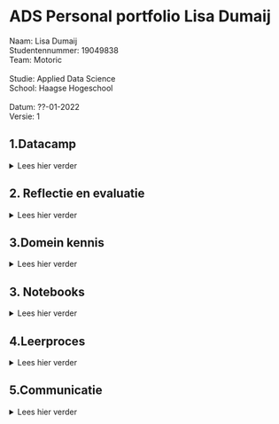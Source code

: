 # ADS Personal portfolio Lisa Dumaij
Naam:               Lisa Dumaij <br />
Studentennummer:    19049838 <br />
Team:               Motoric <br />
<br />
Studie:             Applied Data Science <br />
School:             Haagse Hogeschool <br />
<br />
Datum:              ??-01-2022 <br />
Versie:             1 <br />


## 1.Datacamp
<details>
  <summary> Lees hier verder </summary>
  <br />
In deze minor heb ik gebruik gemaakt van het programma DataCamp. Dit was niet de eerste keer dat ik DataCamp heb gebruikt, ik heb dit programma vorig jaar ook gebruikt voor mijn opleiding technische bedrijfskunde. Hierdoor was er soms een overlapping tussen de cursussen die ik moest doen voor deze minor. Omdat ik sommige cursussen al eerder had gedaan kreeg ik de punten er niet voor als ik deze opnieuw deed. Ook waren deze punten niet te zien op de Leaderboard. Wel verder ze als voltooid afgevinkt in de lijst. Deze zijn hieronder in de map foto’s toegevoegd.
  <br />
  <br />
  <details>
  <summary> foto's van cursussen</summary>
<img width="1111" alt="Schermafbeelding 2021-12-18 om 14 41 58" src="https://user-images.githubusercontent.com/91061840/146643266-81b24bfa-6433-47be-98f6-033e42aebe0b.png">
<img width="1116" alt="Schermafbeelding 2021-12-18 om 14 43 49" src="https://user-images.githubusercontent.com/91061840/146643281-e1ae4215-ed82-4144-9f92-695c5c9a5293.png">
<img width="1113" alt="Schermafbeelding 2021-12-18 om 14 44 13" src="https://user-images.githubusercontent.com/91061840/146643284-62f24e7b-ae9a-468e-9858-cb126609fd19.png">

  </details> 
  <br /> 
  <details>
    <br />
  <summary>Samenvatting ervaringen per cursus</summary>
  <details>
  <summary>1.1 Introduction to Python</summary>
    Doordat ik deze cursus al eerder had gedaan, was deze voor mij relatief eenvoudig. Het was fijn om deze cursus als opfriscursus te gebruiken. Het was namelijk een half jaar geleden dat ik eenmalig python had gebruikt, hierdoor was het een beetje had weggevaagd.
    </details>
  <details>
  <summary>1.2 Intermediate Python </summary>
    Deze opleiding had ik ook al eerder gedaan. Ik vond het leuk om in het eerste hoofdstuk weer plots te maken. Vorig jaar vond ik het maken van datavisualisaties een van de leukste onderwerpen en in deze cursus kwam dat even terug. Ook dit hoofdstuk ging vrij snel. In het tweede hoofdstuk werd de import van CSV besproken. Deze code heb ik later ook gebruikt voor het project, zie als voorbeeld de link hieronder . De laatste hoofdstukken waren al wat ingewikkelder, loops vond ik vorig jaar ook al ingewikkeld.
  <br />  
    https://github.com/lisadumay/ADS_Lisa_Dumaij/blob/main/notebooks/Pipeline%20Lisa.ipynb
      </details>
  <details>
  <summary>1.3 Python Data Science toolbox </summary>
    Ik vond het eerste deel van de data science-toolbox ingewikkeld, omdat ik het onderwerp niet helemaal begreep, dus ik zocht video's op YouTube op voor aanvullende uitleg. Daarnaast hield ik de slides naast de opdracht. Hierdoor kon ik terugkijken op hoe ze het in de video hadden gedaan. Dit maakte de stof wat overzichtelijker. Ik vond het tweede deel van deze cursus makkelijker, ik begreep de stof redelijk goed en ging er sneller door dan de cursus ervoor. Ik heb echter ook wel eens de slides bij deze cursus erbij gehouden om in de video terug te kijken hoe het ging.
      </details>
  <details>
  <summary>1.4 Statistical Thinking in Python </summary>
    Ik vond deze cursus erg interessant. Ik heb veel statistiek op mijn opleiding, maar had dit nog nooit in Python gedaan. Ik vond deze combinatie erg leuk, waardoor ik het gevoel had dat ik de cursus snel had afgerond. Ik begreep de statistiek erachter waardoor de stappen in python ook voor mij logisch waren.
      </details>
  <details>
  <summary>1.5 Supervised Learning with scikit-learn </summary>
    Van deze cursus heb ik de code gebruikt om je dataset op te splitsen in trein, test, validatieset. Daarnaast heb ik samen met Mustafa en individueel gewerkt aan een Lasso model. Ik gebruikte ook het schalen van de gegevens in het project. Deze cursus was ook nieuw voor mij, alles wat ik in deze cursus had geleerd was nieuw voor mij, het kunnen toepassen in het project in combinatie met de lessen zorgde ervoor dat ik het beter begreep. De toepassingen van deze cursus is terug te vinden in de link hieronder. 
 <br />     https://github.com/lisadumay/ADS_Lisa_Dumaij/blob/main/notebooks/Lasso.ipynb 
    </details>
  <details>
  <summary>1.6 Introduction to Data Visualization with Matplotlib </summary>
    Datavisualisatie was tot nu toe een van mijn sterke punten in python, wat deze cursus voor mij gemakkelijk maakte. Daarnaast had ik deze cursus al gedaan en ging mijn vorige ervaring met Python vooral over het maken van de visualisaties. Na deze cursus was ik bezig met het maken van verschillende visualisaties voor het project. Deze is te vinden in de link hieronder . Ik vond deze cursus interessant voor al het aanpassen van de grafieken qua kleuren en assen.
     <br /> 
 https://github.com/lisadumay/ADS_Lisa_Dumaij/blob/main/notebooks/visualisaties.ipynb
     </details>
  <details>
  <summary>1.7 Linear Classifiers in Python </summary>
    Net als bij statistical thinking vond ik het leuk om de statistiek toe te passen met Python. Doordat ik de theorie erachter begreep lukte het mij beter om de cursus te volgen. Echter bleef af en toe de toepassing met Python een ingewikkelde stap voor mij.
      </details>
  <details>
  <summary>1.8 Model Validation in Python </summary>
    Deze cursus verliep voor mij soepel. Ik begreep de code erachter en waarom ik de stappen moest doen. Echter hield ik wel af en toe de slides erbij als een reminder hoe ik de stappen moest doen. 
      </details>
  <details>
  <summary>1.9 Data Manipulation with pandas </summary>
    Het was een interessante cursus die ik later in het project kon toepassen. Aan het begin verliep de cursus goed en kon ik de soepel doorheen lopen. Echter na de tweede subhoofdstuk werd het moeilijker en ging ik vaker de presentaties terugkijken. 
      </details>
  <details>
  <summary>1.10 Cleaning Data in Python </summary>
    Deze cursus verliep soepel doordat ik deze cursus al eerder had uitgevoerd en toe had gepast in mijn vorige python ervaring. Ook tijdens het huidige project heb ik deze technieken toegepast zoals te zien is in de link hieronder.
    <br />  https://github.com/lisadumay/ADS_Lisa_Dumaij/blob/main/notebooks/Data%20cleaning.ipynb
      </details>
  <details>
  <summary>1.11 Exploratory Data Analysis in Python </summary>
    Deze cursus verliep voor mij soepel. Ik begreep de code erachter en waarom ik de stappen moest doen.
      </details>
  <details>
  <summary>1.12 Manipulating Time Series Data in Python </summary>
    Deze cursus was minder relevant voor mij omdat mijn project: ‘Motoric’ niet over time series gaat. Echter heb ik wel vaak te maken gehad met time series in mijn studie. 
      </details>
  <details>
  <summary>1.13 Machine Learning for Time Series Data in Python </summary>
    Deze cursus verliep voor mij soepel. Ik begreep de code erachter en waarom ik de stappen moest doen. Echter hield ik wel af en toe de slides erbij als een reminder hoe ik de stappen moest doen. 
     </details>
 <details>
  <summary>1.14 Time Series Analysis in Python </summary>
    Deze cursus was minder relevant voor mij omdat mijn project: ‘Motoric’ niet over time series gaat. Echter heb ik wel vaak te maken gehad met time series in mijn studie. Echter dan minder in python maar vooral de statistieke kant ervan. Het was interessant om te leren hoe dit ook toegepast kan worden in Python.
     </details>
<details>
  <summary>1.15 Joining Data with pandas </summary>
    Voor mij was dit de leukste cursus van alle cursussen in Python. Zelf had ik al een grote interesse in SQL, hierbij kon ik dit combineren met Python. Ik had dit vorig jaar al geprobeerd in mijn vorige studie echter was dit toen niet gelukt. Dit jaar heb ik het daarom weer geprobeerd en lukte het wel. Een voorbeeld hiervan is te zien in de link hieronder.
      <br /> 
 https://github.com/lisadumay/ADS_Lisa_Dumaij/blob/main/notebooks/Pipeline2.ipynb
     </details>
  </details>
</details>

## 2. Reflectie en evaluatie
<details>
  <summary> Lees hier verder </summary>
  <br />
  <details>
  <summary>2.1 Eigen contributie</summary>
    Situatie: Voor mijn minor heb ik een project gedaan met vijf medestudenten. Ons project heet motoric en gaat over het voorspellen van motorische achterstand bij kinderen. Het project valt onder een groter project genaamd Start(V)aardig. Mijn opgestelde doelen voor dit project:
-	Even grootte contributie leveren als mijn medegenoten;
-	Mijn ervaringen van mijn studie meebrengen in dit project.
    <br /> 
    <br />
Taak: Halverwege van het project kreeg ik indirect de rol als projectleider deze had ik ook voor mij andere project. Door deze rol op mij te nemen kon ik zelf de taken verdelen en inplannen. Dit gaf mij de ruimte om de taken eerlijk te verdelen en zo te plannen dat de werklast voor ieder gelijk was. Mijn ervaring heb ik bij deze rol ook meegenomen. Vanuit mijn studie hebben wij geleerd dat het maken van een planning essentieel is, daarnaast moet je gebruik maken van elkaar kwaliteiten. Tot slot valt of staat het onderzoek met de inleiding en onderzoeksvraag. 
    <br /> 
    <br />
Actie: Het verdelen en plannen van taken deed ik op twee manieren. Aan het begin maakte ik een schema met welke hoofdtaken er waren en welke sub taken er vervolgens onder vielen.  Daarna verdeelde we de sub taken mondeling en plaatste ik deze op het scrumboord (planning is te zien in 3.4). Hierbij werd er gelet op dat de werklast ongeveer gelijk was. Door aan het begin een gesprek met de opdrachtgever aan te gaan kon de aanleiding van het project gedefinieerd worden. Ook gaf dit ons meer tijd om bij twijfel deze nog met de opdrachtgever te bespreken voordat wij bijvoorbeeld ‘een foute keuze’ hadden gemaakt. Daarnaast hebben wij meerdere malen gebrainstormd over de hoofdvraag, daarnaast hebben wij dit besproken met de docenten en de opdrachtgever.
    <br /> 
    <br />
Resultaten: Het heeft deels gewerkt, ik merkte dat de planning voor duidelijkheid en structuur zorgde in de groep. Ditzelfde geldt van het van tevoren opstellen van een inleiding, hierdoor wist iedereen wat er met het onderzoek bereikt moest worden en zorgde dit daarmee ook voor duidelijkheid. Wel merkte ik dat er vaak van de planning afgeweken werd, het toezicht op de planning zou daarom de volgende keer strakker mogen. De werklasten waren in dit project gelijk. 
    <br /> 
    <br />
Reflectie: Beide doelen zijn in dit project bereikt, ik ben daarom ook tevreden met de resultaten. Wel heb ik geleerd dat het houden van de planning toch meer gehandhaafd moet worden de volgende keer.  Het scrum boord zou ik in volgende projecten weer gebruiken. Ik merkte dat dit structuur en duidelijkheid gaf. Hetzelfde geldt voor de scrumsessies.

  </details>
  <details>
  <summary>2.2 Leerdoelen</summary>
Situatie: Tijdens deze minor heb ik mij zowel gefocust op mijn interpersoonlijke vaardigheden als mij (verder) ontwikkelen in mijn vaardigheden in Data science. Deze keuze heb ik gemaakt, omdat ik bij mijn vorige projecten merkte dat ik vaak mijzelf overal verantwoordelijk voor voelde waardoor ik alle taken zelf ging uitvoeren in plaats van deze verdelen. Daarbij loop ik tijdens deze studie een ander project waardoor ik ook geen tijd heb om extra taken op mij te nemen. Daarnaast heb ik hiervoor bij mijn studie nog nooit data science gehad.  Ik heb hiervoor alleen maar visualisaties gemaakt in Python. Daarom had ik de volgende doelen opgesteld:
-	Geen taken overnemen van anderen;
-	Meer ervaring op doen in Data Science;
       <br /> 
    <br />
Taak: Halverwege van het project kreeg ik indirect de rol als projectleider deze had ik ook voor mij andere project. Door deze rol op mij te nemen kon ik zelf de taken verdelen en inplannen. Dit gaf mij de ruimte om de taken eerlijk te verdelen en zo te plannen dat de werklast voor ieder gelijk was. De taak om meer ervaring op te doen in Data science was simpel. Nu ik eigenlijk nog geen ervaring gaven alleen al de lessen mij meer kennis over Data Science. Daarnaast zou ik deze ook kunnen toepassen in het project wat ik uitvoerde. Tot slot heb ik voor het project zelf ook literatuuronderzoek gedaan. Door deze taken verbreed ik mijn kennis over Data Science en pas ik deze direct toe.
   <br /> 
    <br />
    Actie: Het verdelen en plannen van taken deed ik op twee manieren. Aan het begin maakte ik een schema met welke hoofdtaken er waren en welke sub taken er vervolgens onder vielen. Voor de planning gebruikte ik de theorie van Brownlee (zie domein kennis hfd 5) hierdoor verbrede ik ook gelijk mijn kennis in Data Science. Daarna verdeelde we de sub taken mondeling en plaatste ik deze op het scrumboord (planning is te zien in 3.4). 
 Voor de ervaring heb ik bijna alle lessen bijgewoond (door ziekte kon ik niet altijd aanwezig zijn). Omdat de lessen voor mij soms moeilijk te begrijpen waren, heb ik na de les artikelen gezocht over dit onderwerp. Zo kon ik de theorie achter het onderwerp beter begrijpen. Vaak heb ik de codes met een teamlid geschreven. Dit deed ik omdat ik moeite had met het coderen. 
   <br /> 
    <br />
    Resultaten: De taak om geen taken over te nemen en mij minder verantwoordelijk voelen heb ik voor mijn gevoel niet gehaald. Ik heb toch vaak extra taken op mij genomen en kon het project niet loslaten. Ook als ik mij op het andere project moest focussen bleef dit project in mijn hoofd hangen. Dit heb ik uiteindelijk ook zelf gemerkt doordat mij overspannenheid erger werd en mijn concentratie afnam. Mijn doel om meer ervaring op te doen in data science heb ik volledig behaald. Door extra informatie op te zoeken begreep ik de theorie er achter veel beter. Dit hielp mij tevens naast het coderen ook bij het schrijven van het rapport. Door samen te werken met iemand kon ik leren van hun manier van coderen. Ik merkte namelijk dat mijn manier eenvoudig was maar ook langdradig in tegenstelling tot sommige teamgenoten. Hierdoor kon ik van hun leren hoe ik op een efficiëntere manier dezelfde taak kon uitvoeren.
   <br /> 
    <br />
    Reflectie: Ik heb geleerd dat ik nog meer mijn eigen grenzen moet stellen. Vaak ging ik hier toch (onbewust) overheen. Toch ben ik blij met mijn resultaten, ik heb geleerd dat het stellen van grenzen nog belangrijker is dan ik dacht. In mijn aankomende stage ga ik deze begrenzing ook meenemen. Door voor mijzelf tijden te geven om wel en niet aan het project te werken, maar ook om mijzelf de rust te geven als ik dat nodig heb. Tot slot ben ik zeer blij in wat ik heb bereikt in mijn ontwikkeling in data science. Ik vind data science zeer interessant en hoop dit ook later te kunnen toepassen in latere projecten.

  </details>
  <details>
  <summary>3.3 Evaluatie van groepsproject</summary>
   Situatie: Voor mijn minor heb ik een project gedaan met vijf medestudenten. Ons project heet motoric en gaat over het voorspellen van motorische achterstand bij kinderen. Het project valt onder een groter project genaamd Start(V)aardig. Onze doelen waren:
-	Het maken van een goedwerkend voorspellingsmodel;
       <br /> 
    <br />
Taak: Onze taken waren een onderzoek artikel schrijven over onze bevindingen. Deze bevindingen bestonden uit de keuzes van outliers handling, imputatie en modelkeuze. Hiermee wilde wij de opdrachtgever toelichten waarom wij welke keuze wij hebben gemaakt. Daarnaast hebben alle opties ook zelf getest zodat het beste model uitgekozen kon worden. 
   <br /> 
    <br />
    Actie: Door de taken in teams van twee te verdelen konden we zowel parallel te werk gaan, maar hadden we ook een sparpartner als je er niet uitkwam. Twee weten immers meer dan één. Dit was ideaal gezien het aantal opties wij hadden. Daarbij hadden Joep en ik minder ervaring met Python. Door een sparpartner toe te voegen kon het werk sneller uitgevoerd worden en was de kwaliteit hoger dan als wij dit niet hadden gedaan. 
   <br /> 
    <br />
    Resultaten: De resultaten waren tegenvallend. De modellen voorspelden alleen maar 1 in plaats van dat deze gedistribueerd waren over 1 en 0. Hoewel er dus verschillende opties geprobeerd zijn heeft dit toch niet geholpen om het resultaat te verbeteren. Hierdoor is het doel om een goedwerkend model te maken niet gehaald. Gedeeltelijk is dit te verwijten aan de beschikbare data, deze was te gering. Ook waren wij te laat begonnen met het opstellen van een planning. Hierdoor wist in het begin niet iedereen waar hij/zij aan toe was en was er onduidelijk over wat er gedaan moest worden. Dit zorgde voor vertraging in het proces. Daarnaast hield niet iedereen zich aan de deadlines, waardoor er weinig tijd over was voor het finetunen van het model en het afschrijven van het onderzoek artikel.
   <br /> 
    <br />
    Reflectie: Volgende keer zou ik direct beginnen met het opstellen van een planning. Hierdoor weet iedereen welke taken er zijn en waar er naartoe wordt gewerkt. Daarbij zou het probleem van het tekort aan data eerder gezien worden en konden hier maatregelen tegen genomen kunnen worden. Toch ben ik redelijk tevreden met het resultaat. Dit omdat wij toch meerdere oplossingen geprobeerd hebben en onze best gedaan hebben. De essentie wat ik heb geleerd is ook dat soms een onverwacht resultaat ook een resultaat is. Zoals in het doel te zien is wilde ik een goedwerkend voorspellingsmodel hebben. Echter hield ik hier niet rekening mee dat een antwoord als er is geen goed voorspellend model hiervoor, ook een goed antwoord kan zijn. Dit zou ik de volgende keer wel meenemen in mijn projecten. 
  </details>
</details>
  
## 3.Domein kennis
<details>
  <summary> Lees hier verder </summary>
  <br />
  In dit hoofdstuk wordt mijn domein kennis besproken. Het hoofdstuk is opgedeeld in zes hoofdstukken die alle bronnen bevatten over het onderwerp, de reden waarom ik deze heb gebruikt en wat ik van de bronnen heb geleerd.
   <br />
   <br />
  <details>
  <summary>2.1 Ontwikkeling van motorische vaardigheden </summary>

Formiga, C. K., & Linhares, M. B. (2015). Motor Skills: Development in Infancy and Early Childhood. International Encyclopedia of the Social & Behavioral Sciences, 971–977. https://doi.org/10.1016/b978-0-08-097086-8.23071-7
    <br />
    <br />
La Paro, K. M., & Pianta, R. C. (2000). Predicting Children’s Competence in the Early School Years: A Meta-Analytic Review. Review of Educational Research, 70(4), 443–484. https://doi.org/10.3102/00346543070004443
     <br />
    <br />
Lopes, V. P., Rodrigues, L. P., Maia, J. A. R., & Malina, R. M. (2010). Motor coordination as predictor of physical activity in childhood. Scandinavian Journal of Medicine & Science in Sports, 21(5), 663–669. https://doi.org/10.1111/j.1600-0838.2009.01027.x
         <br />
    <br />
Sia. (2019). Aanvraagformulier RAAK-PRO Start (V)aardig -2018. Nationaal Regieorgaan Praktijkgericht Onderzoek SIA. 
     <br />
    <br />
Zysset, A. E., Kakebeeke, T. H., Messerli-Bürgy, N., Meyer, A. H., Stülb, K., Leeger-Aschmann, C. S., Schmutz, E. A., Arhab, A., Ferrazzini, V., Kriemler, S., Munsch, S., Puder, J. J., & Jenni, O. G. (2018). The validity of parental reports on motor skills performance level in preschool children: a comparison with a standardized motor test. European Journal of Pediatrics, 177(5), 715–722. https://doi.org/10.1007/s00431-017-3078-6

  </details>

 <details>
  <summary>2.2 Format verslag </summary>
   Zelf had ik hiervoor nog geen wetenschappelijk artikel gelezen, alleen onderzoeksrapporten. Doordat ik dit nog niet eerder had gedaan ben ik literatuur opgaan zoeken over het opbouwen van zo een artikel. Aan de hand artikel van Perneger (2004) kon ik per hoofdstuk nagaan wat erin moest staan. Het andere artikel kon ik gebruiken voor het hoofdstuk: gerelateerde werk.
    <br />
    <br />
   Perneger, T. V. (2004). Writing a research article: advice to beginners. International Journal for Quality in Health Care, 16(3), 191–192. https://doi.org/10.1093/intqhc/mzh053
   <br />
    <br />
   Writing a Research Article. (2015). Advances in Neonatal Care, 15(3), 159–161. https://doi.org/10.1097/anc.0000000000000203
</details>

 <details>
  <summary>2.3 Data voorbereiding </summary>
   Brownlee, J. (2020a). Data Preparation of Machine Learning. Jason Brownlee.
   <br />
    <br />
   Data Preparation for Machine Learning | DataRobot Artificial Intelligence Wiki. (2021, 3 december). DataRobot AI Cloud. Geraadpleegd op 17 december 2021, van https://www.datarobot.com/wiki/data-preparation/
   <br />
    <br />
   Kim, J. K., & Fiorillo, C. D. (2017). Theory of optimal balance predicts and explains the amplitude and decay time of synaptic inhibition. Nature Communications, 8(1). https://doi.org/10.1038/ncomms14566
   <br />
    <br />
   Matthes, E. (2018). Crash Course programmeren in Python : projectgericht leren programmeren. Visual Steps TM.
</details>

 <details>
  <summary>2.4	Feature Selection </summary>
Balancing dataset and normalizing features: what comes first? (2017, 5 januari). Cross Validated. Geraadpleegd op 17 december 2021, van https://stats.stackexchange.com/questions/254726/balancing-dataset-and-normalizing-features-what-comes-first
   <br />
    <br />
Brownlee, J. (2020, 20 augustus). How to Choose a Feature Selection Method For Machine Learning. Machine Learning Mastery. Geraadpleegd op 17 december 2021, van https://machinelearningmastery.com/feature-selection-with-real-and-categorical-data/
   <br />
    <br />
Kuhn, M., & Johnson, K. (2019). Feature Engineering and Selection: A Practical Approach for Predictive Models (Chapman & Hall/CRC Data Science Series) (1st ed.). Chapman and Hall/CRC.
   <br />
    <br />
Kumar, V. (2014). Feature Selection: A literature Review. The Smart Computing Review, 4(3). https://doi.org/10.6029/smartcr.2014.03.007
   <br />
    <br />
Li, J., Cheng, K., Wang, S., Morstatter, F., Trevino, R. P., Tang, J., & Liu, H. (2018). Feature Selection. ACM Computing Surveys, 50(6), 1–45. https://doi.org/10.1145/3136625
   <br />
    <br />
Miao, J., & Niu, L. (2016). A Survey on Feature Selection. Procedia Computer Science, 91, 919–926. https://doi.org/10.1016/j.procs.2016.07.111
<br />
    <br />
   Roy, B. (2021, 14 december). All about Feature Scaling - Towards Data Science. Medium. Geraadpleegd op 17 december 2021, van https://towardsdatascience.com/all-about-feature-scaling-bcc0ad75cb35
<br />
    <br />
   Schönig, S., Jasinski, R., Ackermann, L., & Jablonski, S. (2018). Deep Learning Process Prediction with Discrete and Continuous Data Features. Proceedings of the 13th International Conference on Evaluation of Novel Approaches to Software Engineering. Published. https://doi.org/10.5220/0006772003140319
<br />
    <br />
   Saeys, Y., Inza, I., & Larranaga, P. (2007). A review of feature selection techniques in bioinformatics. Bioinformatics, 23(19), 2507–2517. https://doi.org/10.1093/bioinformatics/btm344

  </details>

 <details>
  <summary>2.5	Modellen </summary>
Brownlee, J. (2020, 10 januari). How to Make Predictions with scikit-learn. Machine Learning Mastery. Geraadpleegd op 17 december 2021, van https://machinelearningmastery.com/make-predictions-scikit-learn/
   <br />
    <br />
Brownlee, J. (2020, augustus 27). How to Make Predictions with Keras. Machine Learning Mastery. Geraadpleegd op 17 december 2021, van https://machinelearningmastery.com/how-to-make-classification-and-regression-predictions-for-deep-learning-models-in-keras/
   <br />
    <br />
Guven, B. (2021, 16 december). Step-by-Step Guide — Building a Prediction Model in Python. Medium. Geraadpleegd op 17 december 2021, van https://towardsdatascience.com/step-by-step-guide-building-a-prediction-model-in-python-ac441e8b9e8b
   <br />
    <br />
Ray, S. (2021, 26 augustus). Build A Predictive Model Using Python. Analytics Vidhya. Geraadpleegd op 17 december 2021, van https://www.analyticsvidhya.com/blog/2015/09/build-predictive-model-10-minutes-python/
   <br />
    <br />
Wolberg, E. J. (2010). Prediction Analysis. Designing Quantitative Experiments, 90–127. https://doi.org/10.1007/978-3-642-11589-9_4

  </details>

 <details>
  <summary>2.6	Evaluatie en validatie </summary>
3.1. Cross-validation: evaluating estimator performance. (z.d.). Scikit-Learn. Geraadpleegd op 17 december 2021, van https://scikit-learn.org/stable/modules/cross_validation.html
      <br />
    <br />
Bhandari, A. (2021, 23 juli). Confusion Matrix for Machine Learning. Analytics Vidhya. Geraadpleegd op 17 december 2021, van https://www.analyticsvidhya.com/blog/2020/04/confusion-matrix-machine-learning/
      <br />
    <br />
D. (2021, 30 januari). Example of Confusion Matrix in Python. Data to Fish. Geraadpleegd op 17 december 2021, van https://datatofish.com/confusion-matrix-python/
      <br />
    <br />
Novakovica, J. D. J., Veljovicb, A., Ilic, S. S., Papic, Z., & Tomovic, M. (2017). Evaluation of Classification Models in Machine Learning. Theory and Applications of Mathematics & Computer Science. https://uav.ro/applications/se/journal/plugins/generic/pdfJsViewer/pdf.js/web/viewer.html?file=https%3A%2F%2Fuav.ro%2Fapplications%2Fse%2Fjournal%2Findex.php%2FTAMCS%2Farticle%2Fdownload%2F158%2F126%2F
      <br />
    <br />
Scikit-learn: How to obtain True Positive, True Negative, False Positive and False Negative. (2015, 9 juli). Stack Overflow. Geraadpleegd op 17 december 2021, van https://stackoverflow.com/questions/31324218/scikit-learn-how-to-obtain-true-positive-true-negative-false-positive-and-fal
      <br />
    <br />
sklearn.metrics.confusion_matrix. (z.d.). Scikit-Learn. Geraadpleegd op 17 december 2021, van https://scikit-learn.org/stable/modules/generated/sklearn.metrics.confusion_matrix.html

  </details>
</details>
</details>

## 3. Notebooks
<details>
  <summary> Lees hier verder </summary>
  <br />
  <details>
  <summary>3.1 Voorspellende modellen</summary>
    blabla
  </details>
  <details>
  <summary>3.2 Data voorbereiding</summary>
  Schoonmaken 1:  https://github.com/lisadumay/ADS_Lisa_Dumaij/blob/main/notebooks/Data%20cleaning.ipynb
  <br />
    <br />
    Schoonmaken 2: https://github.com/lisadumay/ADS_Lisa_Dumaij/blob/main/notebooks/Pipeline%20Lisa.ipynb
   <br />
    <br />
    Schoonmaken 3: https://github.com/lisadumay/ADS_Lisa_Dumaij/blob/main/notebooks/Pipeline2.ipynb
  </details>
  <details>
  <summary>3.3 Data Visualisaties</summary>
   Visualisaties 1: https://github.com/lisadumay/ADS_Lisa_Dumaij/blob/main/visualisaties.ipynb
  </details>
  <details>
  <summary>3.4 Data collecteren</summary>
   Dataframes samenvoegen 1: https://github.com/lisadumay/ADS_Lisa_Dumaij/blob/main/notebooks/Pipeline2.ipynb
  </details>
  <details>
  <summary>3.5 Evaluatie</summary>
Evaulatie: https://github.com/lisadumay/ADS_Lisa_Dumaij/blob/main/evaluation.ipynb
  </details>
</details>

## 4.Leerproces
<details>
  <summary> Lees hier verder </summary>
  In dit hoofdstuk wordt mijn leerproces besproken. Dit hoofdstuk in twee subhoofdstukken: data science en interpersoonlijke vaardigheden. Van beide gebieden worden wordt het leerproces aangehaald.
  <br />
    <br />
  <details>
  <summary>4.1 Data Science </summary>
    blabla
  </details>
    <details>
  <summary>4.2 interpersoonlijke vaardigheden </summary>
    Tijdens deze minor heb ik mij gefocust op mijn interpersoonlijke vaardigheden. Deze keuze heb ik gemaakt, omdat ik bij mijn vorige projecten merkte dat ik vaak bang was om wat te zeggen in grotere groepen of om iets fout te doen. Daarnaast probeerde ik altijd al het werk zelf te doen, waardoor ik ook taken van medestudenten ging uitvoeren. Daarom had ik de volgende doelen opgesteld:
      <br />
      <br />
-	Meer mijn mening geven; <br />
-	Geen taken overnemen van anderen. <br />
      <br />
Aan het begin van het project indirect de rol als projectleider. Dit hielp mij met het bereiken van beide doelen. 
       <br />
      <br />
Als eerst gaf mij dit meer de ruimte om mijn mening te geven omdat ik de vergaderingen van het team meestal leidde. Aan het begin van het project merkte ik dat ik heel erg benauwd kreeg alleen al bij het idee dat ik met iemand moest praten die ik niet goed kenden. Nu is de spanning nog wel aanwezig maar in der mate minder dat ik nu ook enthousiast ben als ik een vergadering moet leiden. Daarentegen merkte ik wel dat ik vaak na het vertellen van mijn mening altijd aan iedereen vroeg of ze het er mee eens waren. 
<br />
      <br />
      De taak om niet meer de taken van andere over te nemen kon ook met mijn rol als projectmanager gebakend worden. Doordat ik ook vaak de planningen maakte voor het team. Daarbij draaide ik naast deze minor een ander project, waardoor ik ook geen tijd had om iedereens taak over te nemen. Wel had ik nog steeds de nijging om taken over te nemen, maar heb ik het minder vaak gedaan dan andere keren. Dit komt grotendeels omdat iedereen zijn of haar taak deed.
       <br />
      <br />
Als ik terugkijk naar deze periode ben ik erg blij met wat ik bereikt heb. Ik merk aan mijzelf dat ik veel opener ben geworden. Hoewel ik soms wel moeite heb met mijn mening uitbrengen in grotere groepen, ben ik er nu veel meer ontspannen in dan voorheen. Qua taken overnemen valt er nog wel wat aan te werken. Ik merkte dat door mijn team ik de kans vaak niet kreeg om taken over te nemen, maar als dit niet zo was had ik waarschijnlijk in hetzelfde patroon gevallen.
  </details>
</details>

## 5.Communicatie
<details>
  <summary> Lees hier verder </summary>
 In dit hoofdstuk wordt mijn bijdragen aan de communicatie tijdens dit project besproken. Het hoofdstuk is opgedeeld in drie subhoofdstukken: presentaties, planning en rapport 
      <br />
     <br />
<details>
  <summary>5.1 Presentaties</summary>
  Ik heb in totaal vier verschillende presentaties gedaan: 2 internal en 2 external. Het moeilijke aan de presentaties vond het communiceren in het Engels. Engels is niet mijn sterkste vak daarnaast als ik zenuwachtig word vergeet ik soms mijn tekst. Doordat het in het Engels was, was het ook moeilijker voor mij om mij te herpakken. 
 <br />
Voor al mijn gegevens presentaties heb ik zelf de PowerPoint slides gemaakt. Hierbij had ik soms help van Yuliya of Joost. Daarnaast heb ik voor elke presentatie bullet points opzet deze zijn in het bestand terug te vinden https://github.com/lisadumay/ADS_Lisa_Dumaij/blob/main/Bullet%20points%20presentations.docx .

De data van mijn presentaties met de daarbijhorende PowerPoints zijn:
  10 oktober External: <br /> 
  25 oktober Internal: <br />
  22 november Internal: <br />
  10 december External: <br />
  
  </details>
<details>
  <summary>5.2 Planning</summary>
  Planning is altijd al een van mijn sterke punten geweest. Deze periode deed ik twee projecten te gelijker tijd hierdoor was planning essentieel. Naast dat ik alle meetings in een agenda heb staan heb ik ook een to do lijst per dag. Hierdoor weet ik precies wat ik elke dag moet doen. Daarnaast heb ik vaak de taken in de planner van team Motoric gezet en deze ook verdeeld.
    <br />
     <br />
![zie hier de planning] (https://tasks.office.com/DeHaagseHogeschool.onmicrosoft.com/nl-nl/Home/Planner#/plantaskboard?groupId=786800fb-0bab-470c-b770-bb6975403c41&planId=9Jb-xUUDp0Gu_F2YlVNn2ZYAAPLf)
           <br />
     <br />
Daarnaast heb ik ook figuren gemaakt om de stappen die in het proces gedaan moeten worden te weergeven. Een voorbeeld hiervan is hieronder te zien.

  ![Planning](https://user-images.githubusercontent.com/91061840/146644347-40879c72-e215-47f0-b67b-56d44105818e.jpg)

  </details>
<details>
  <summary>5.3 Rapport</summary>
  Voor het rapport heb ik de lay out bedacht en ingevoerd. Daarnaast heb ik een groot deel voor de introductie geschreven en heb ik de literatuur opgezocht voor de data voorbereiding (voor het hoofdstuk matrials & methods).
  </details>
    </details>
  

